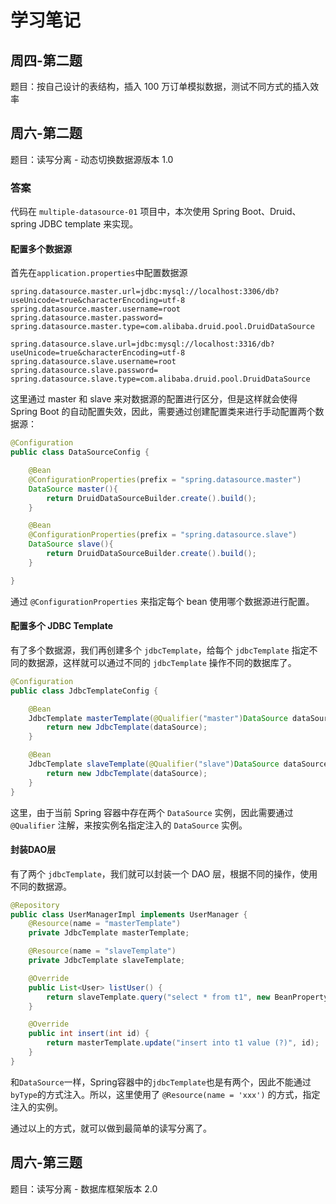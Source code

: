 # 学习笔记

## 周四-第二题

题目：按自己设计的表结构，插入 100 万订单模拟数据，测试不同方式的插入效率



## 周六-第二题

题目：读写分离 - 动态切换数据源版本 1.0

### 答案

代码在 `multiple-datasource-01` 项目中，本次使用 Spring Boot、Druid、spring JDBC template 来实现。

#### 配置多个数据源

首先在`application.properties`中配置数据源

```properties
spring.datasource.master.url=jdbc:mysql://localhost:3306/db?useUnicode=true&characterEncoding=utf-8
spring.datasource.master.username=root
spring.datasource.master.password=
spring.datasource.master.type=com.alibaba.druid.pool.DruidDataSource

spring.datasource.slave.url=jdbc:mysql://localhost:3316/db?useUnicode=true&characterEncoding=utf-8
spring.datasource.slave.username=root
spring.datasource.slave.password=
spring.datasource.slave.type=com.alibaba.druid.pool.DruidDataSource
```

这里通过 master 和 slave 来对数据源的配置进行区分，但是这样就会使得 Spring Boot 的自动配置失效，因此，需要通过创建配置类来进行手动配置两个数据源：

```java
@Configuration
public class DataSourceConfig {

    @Bean
    @ConfigurationProperties(prefix = "spring.datasource.master")
    DataSource master(){
        return DruidDataSourceBuilder.create().build();
    }

    @Bean
    @ConfigurationProperties(prefix = "spring.datasource.slave")
    DataSource slave(){
        return DruidDataSourceBuilder.create().build();
    }

}
```

通过 `@ConfigurationProperties` 来指定每个 bean 使用哪个数据源进行配置。

#### 配置多个 JDBC Template

有了多个数据源，我们再创建多个 `jdbcTemplate`，给每个 `jdbcTemplate` 指定不同的数据源，这样就可以通过不同的 `jdbcTemplate` 操作不同的数据库了。

```java
@Configuration
public class JdbcTemplateConfig {

    @Bean
    JdbcTemplate masterTemplate(@Qualifier("master")DataSource dataSource){
        return new JdbcTemplate(dataSource);
    }

    @Bean
    JdbcTemplate slaveTemplate(@Qualifier("slave")DataSource dataSource){
        return new JdbcTemplate(dataSource);
    }
}
```

这里，由于当前 Spring 容器中存在两个 `DataSource` 实例，因此需要通过  `@Qualifier` 注解，来按实例名指定注入的 `DataSource` 实例。

#### 封装DAO层

有了两个 `jdbcTemplate`，我们就可以封装一个 DAO 层，根据不同的操作，使用不同的数据源。

```java
@Repository
public class UserManagerImpl implements UserManager {
    @Resource(name = "masterTemplate")
    private JdbcTemplate masterTemplate;

    @Resource(name = "slaveTemplate")
    private JdbcTemplate slaveTemplate;

    @Override
    public List<User> listUser() {
        return slaveTemplate.query("select * from t1", new BeanPropertyRowMapper<>(User.class));
    }

    @Override
    public int insert(int id) {
        return masterTemplate.update("insert into t1 value (?)", id);
    }
}
```

和`DataSource`一样，Spring容器中的`jdbcTemplate`也是有两个，因此不能通过`byType`的方式注入。所以，这里使用了 `@Resource(name = 'xxx')` 的方式，指定注入的实例。



通过以上的方式，就可以做到最简单的读写分离了。



## 周六-第三题

题目：读写分离 - 数据库框架版本 2.0

